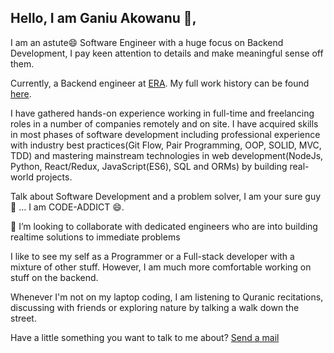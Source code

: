 ## Hello, I am Ganiu Akowanu 👋,
I am an astute😄 Software Engineer with a huge focus on Backend Development, I pay keen attention to details and make meaningful sense off them.

Currently, a Backend engineer at [ERA](https://emergencyresponseafrica.com). My full work history can be found [here](https://linkedin.com/in/ganiu-akowanu-431a59185).

I have gathered hands-on experience working in full-time and freelancing roles in a number of companies remotely and on site. I have acquired skills in most phases of software development including professional experience with industry best practices(Git Flow, Pair Programming, OOP, SOLID, MVC, TDD) and mastering mainstream technologies in web development(NodeJs, Python, React/Redux, JavaScript(ES6), SQL and ORMs) by building real-world projects.

Talk about Software Development and a problem solver, I am your sure guy 👯 ... I am CODE-ADDICT 😄.

👯 I’m looking to collaborate with dedicated engineers who are into building realtime solutions to immediate problems

I like to see my self as a Programmer or a Full-stack developer with a mixture of other stuff. However, I am much more comfortable working on stuff on the backend.

Whenever I'm not on my laptop coding, I am listening to Quranic recitations, discussing with friends or exploring nature by talking a walk down the street.

Have a little something you want to talk to me about? [Send a mail](mailto:ganiu.akowanu@gmail.com)
